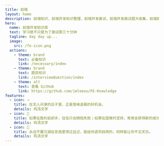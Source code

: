 ```yaml
---
title: 前端
layout: home
description: 前端知识、前端开发知识整理、前端开发面试、前端开发面试题大收集、前端面试集锦，适用于各阶段前端开发人员的知识库。
hero:
  name: 前端开发知识库
  text: 学习绝不只是为了面试那三十分钟
  tagline: day day up...
  image: 
    src: /fe-icon.png
  actions:
    - theme: brand
      text: 必备知识
      link: /necessary/index
    - theme: brand
      text: 题目知识
      link: /interviewQuestion/index
    - theme: alt
      text: 查看 GitHub
      link: https://github.com/imleeou/FE-Knowledge
features:
  - icon: ⭐️
    title: 在无人问津的日子里，正是登峰造极的好机会。
    details: 鸡汤文学
  - icon: 🖖
    title: 如果在胜利前却步，往往只会拥抱失败；如果在困难时坚持，常常会获得新的成功。
    details: 鸡汤文学
  - icon: 💪
    title: 永远不要沉溺在安逸里得过且过，能给你遮风挡雨的，同样能让你不见天日。
    details: 鸡汤文学
---
```




